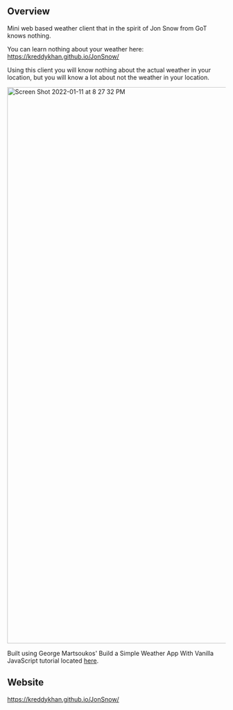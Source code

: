 Overview
----
Mini web based weather client that in the spirit of Jon Snow from GoT knows nothing.

You can learn nothing about your weather here: https://kreddykhan.github.io/JonSnow/

Using this client you will know nothing about the actual weather in your location, but you will know a lot about not the weather in your location.

<img width="1280" alt="Screen Shot 2022-01-11 at 8 27 32 PM" src="https://user-images.githubusercontent.com/16426707/149067016-7a36c1fd-4560-4823-92c5-42299ce4e50d.png">

Built using George Martsoukos' Build a Simple Weather App With Vanilla JavaScript tutorial located [here](https://webdesign.tutsplus.com/tutorials/build-a-simple-weather-app-with-vanilla-javascript--cms-33893).

Website
----
https://kreddykhan.github.io/JonSnow/
